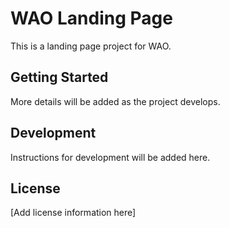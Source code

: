 # WAO Landing Page

This is a landing page project for WAO.

## Getting Started

More details will be added as the project develops.

## Development

Instructions for development will be added here.

## License

[Add license information here]
